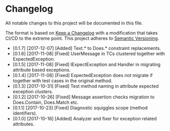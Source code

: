 # Changelog
All notable changes to this project will be documented in this file.

The format is based on [Keep a Changelog](http://keepachangelog.com/en/1.0.0/) with a modification that takes CI/CD to
the extreme point. This project adheres to [Semantic Versioning](http://semver.org/spec/v2.0.0.html).

* [0.1.7] [2017-12-07] [Added] Text.* to Does.* constraint replacements.
* [0.1.6] [2017-11-08] [Fixed] UserMessage in TCs clustered together with ExpectedException.
* [0.1.5] [2017-11-08] [Fixed] IExpectException and Handler in migrating attribute based exceptions.
* [0.1.4] [2017-11-08] [Fixed] ExpectedException does not migrate if together with test cases in the original method.
* [0.1.3] [2017-10-31] [Fixed] Test method naming in attribute expected exception clusters. 
* [0.1.2] [2017-10-26] [Fixed] Message assertion checks migration to Does.Contain, Does.Match etc.
* [0.1.1] [2017-10-23] [Fixed] Diagnostic squiggles scope (method identifiers).
* [0.1.0] [2017-10-16] [Added] Analyzer and fixer for exception related attributes.